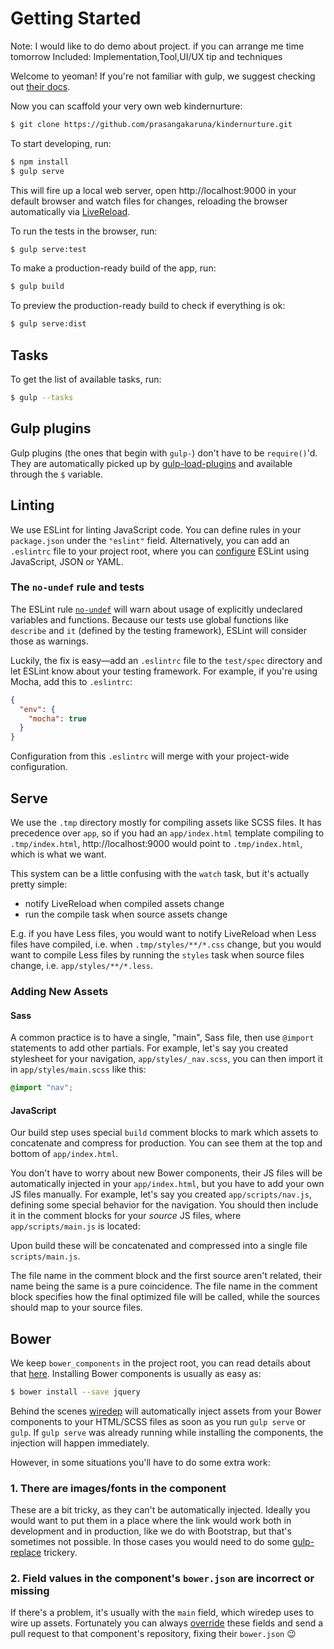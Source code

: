 # Getting Started
Note: I would like to do demo about project. if you can arrange me time tomorrow
Included: Implementation,Tool,UI/UX tip and techniques

Welcome to yeoman! If you're not familiar with gulp, we suggest checking out [their docs][gulp-docs].

Now you can scaffold your very own web kindernurture:

```sh
$ git clone https://github.com/prasangakaruna/kindernurture.git
```

To start developing, run:

```sh
$ npm install 
$ gulp serve
```

This will fire up a local web server, open http://localhost:9000 in your default browser and watch files for changes, reloading the browser automatically via [LiveReload].

To run the tests in the browser, run:

```sh
$ gulp serve:test
```

To make a production-ready build of the app, run:

```sh
$ gulp build
```

To preview the production-ready build to check if everything is ok:

```sh
$ gulp serve:dist
```

## Tasks

To get the list of available tasks, run:

```sh
$ gulp --tasks
```

## Gulp plugins

Gulp plugins (the ones that begin with `gulp-`) don't have to be `require()`'d. They are automatically picked up by [gulp-load-plugins][plugins] and available through the `$` variable.

## Linting

We use ESLint for linting JavaScript code. You can define rules in your `package.json` under the `"eslint"` field. Alternatively, you can add an `.eslintrc` file to your project root, where you can [configure][eslint-config] ESLint using JavaScript, JSON or YAML.

### The `no-undef` rule and tests

The ESLint rule [`no-undef`] will warn about usage of explicitly undeclared variables and functions. Because our tests use global functions like `describe` and `it` (defined by the testing framework), ESLint will consider those as warnings.

Luckily, the fix is easy—add an `.eslintrc` file to the `test/spec` directory and let ESLint know about your testing framework. For example, if you're using Mocha, add this to `.eslintrc`:

```json
{
  "env": {
    "mocha": true
  }
}
```

Configuration from this `.eslintrc` will merge with your project-wide configuration.

## Serve

We use the `.tmp` directory mostly for compiling assets like SCSS files. It has precedence over `app`, so if you had an `app/index.html` template compiling to `.tmp/index.html`, http://localhost:9000 would point to `.tmp/index.html`, which is what we want.

This system can be a little confusing with the `watch` task, but it's actually pretty simple:

* notify LiveReload when compiled assets change
* run the compile task when source assets change

E.g. if you have Less files, you would want to notify LiveReload when Less files have compiled, i.e. when `.tmp/styles/**/*.css` change, but you would want to compile Less files by running the `styles` task when source files change, i.e. `app/styles/**/*.less`.

### Adding New Assets

#### Sass

A common practice is to have a single, "main", Sass file, then use `@import` statements to add other partials. For example, let's say you created stylesheet for your navigation, `app/styles/_nav.scss`, you can then import it in `app/styles/main.scss` like this:

```scss
@import "nav";
```

#### JavaScript

Our build step uses special `build` comment blocks to mark which assets to concatenate and compress for production. You can see them at the top and bottom of `app/index.html`.

You don't have to worry about new Bower components, their JS files will be automatically injected in your `app/index.html`, but you have to add your own JS files manually. For example, let's say you created `app/scripts/nav.js`, defining some special behavior for the navigation. You should then include it in the comment blocks for your _source_ JS files, where `app/scripts/main.js` is located:

Upon build these will be concatenated and compressed into a single file `scripts/main.js`.

The file name in the comment block and the first source aren't related, their name being the same is a pure coincidence. The file name in the comment block specifies how the final optimized file will be called, while the sources should map to your source files.

## Bower

We keep `bower_components` in the project root, you can read details about that [here](bower.md). Installing Bower components is usually as easy as:

```sh
$ bower install --save jquery
```

Behind the scenes [wiredep] will automatically inject assets from your Bower components to your HTML/SCSS files as soon as you run `gulp serve` or `gulp`. If `gulp serve` was already running while installing the components, the injection will happen immediately.

However, in some situations you'll have to do some extra work:

### 1. There are images/fonts in the component

These are a bit tricky, as they can't be automatically injected. Ideally you would want to put them in a place where the link would work both in development and in production, like we do with Bootstrap, but that's sometimes not possible. In those cases you would need to do some [gulp-replace][replace] trickery.

### 2. Field values in the component's `bower.json` are incorrect or missing

If there's a problem, it's usually with the `main` field, which wiredep uses to wire up assets. Fortunately you can always [override][override] these fields and send a pull request to that component's repository, fixing their `bower.json` :wink:

[gulp]: https://github.com/gulpjs/gulp
[gulp-docs]: https://github.com/gulpjs/gulp/blob/master/docs/README.md
[yo]: https://github.com/yeoman/yo
[LiveReload]: https://github.com/intesso/connect-livereload
[plugins]: https://github.com/jackfranklin/gulp-load-plugins
[eslint-config]: http://eslint.org/docs/user-guide/configuring
[`no-undef`]: http://eslint.org/docs/rules/no-undef
[calc]: https://github.com/postcss/postcss-calc
[wiredep]: https://github.com/taptapship/wiredep
[replace]: https://github.com/lazd/gulp-replace
[override]: https://github.com/taptapship/wiredep#bower-overrides
